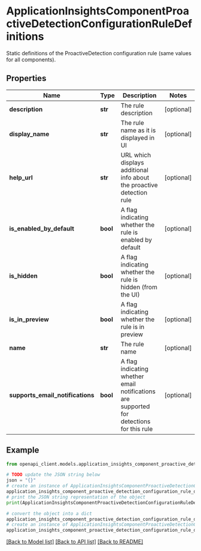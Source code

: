 # ApplicationInsightsComponentProactiveDetectionConfigurationRuleDefinitions

Static definitions of the ProactiveDetection configuration rule (same values for all components).

## Properties

Name | Type | Description | Notes
------------ | ------------- | ------------- | -------------
**description** | **str** | The rule description | [optional] 
**display_name** | **str** | The rule name as it is displayed in UI | [optional] 
**help_url** | **str** | URL which displays additional info about the proactive detection rule | [optional] 
**is_enabled_by_default** | **bool** | A flag indicating whether the rule is enabled by default | [optional] 
**is_hidden** | **bool** | A flag indicating whether the rule is hidden (from the UI) | [optional] 
**is_in_preview** | **bool** | A flag indicating whether the rule is in preview | [optional] 
**name** | **str** | The rule name | [optional] 
**supports_email_notifications** | **bool** | A flag indicating whether email notifications are supported for detections for this rule | [optional] 

## Example

```python
from openapi_client.models.application_insights_component_proactive_detection_configuration_rule_definitions import ApplicationInsightsComponentProactiveDetectionConfigurationRuleDefinitions

# TODO update the JSON string below
json = "{}"
# create an instance of ApplicationInsightsComponentProactiveDetectionConfigurationRuleDefinitions from a JSON string
application_insights_component_proactive_detection_configuration_rule_definitions_instance = ApplicationInsightsComponentProactiveDetectionConfigurationRuleDefinitions.from_json(json)
# print the JSON string representation of the object
print(ApplicationInsightsComponentProactiveDetectionConfigurationRuleDefinitions.to_json())

# convert the object into a dict
application_insights_component_proactive_detection_configuration_rule_definitions_dict = application_insights_component_proactive_detection_configuration_rule_definitions_instance.to_dict()
# create an instance of ApplicationInsightsComponentProactiveDetectionConfigurationRuleDefinitions from a dict
application_insights_component_proactive_detection_configuration_rule_definitions_from_dict = ApplicationInsightsComponentProactiveDetectionConfigurationRuleDefinitions.from_dict(application_insights_component_proactive_detection_configuration_rule_definitions_dict)
```
[[Back to Model list]](../README.md#documentation-for-models) [[Back to API list]](../README.md#documentation-for-api-endpoints) [[Back to README]](../README.md)


